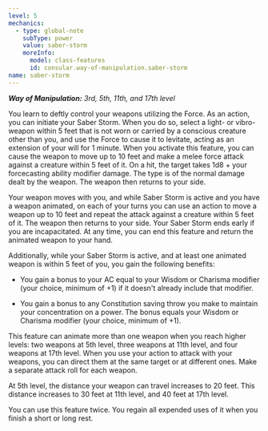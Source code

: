```yaml
---
level: 5
mechanics:
  - type: global-note
    subType: power
    value: saber-storm
    moreInfo:
      model: class-features
      id: consular.way-of-manipulation.saber-storm
name: saber-storm
---
```

_**Way of Manipulation:** 3rd, 5th, 11th, and 17th level_
You learn to deftly control your weapons utilizing the Force. As an action, you can initiate your Saber Storm. When you do so, select a light- or vibro-weapon within 5 feet that is not worn or carried by a conscious creature other than you, and use the Force to cause it to levitate, acting as an extension of your will for 1 minute. When you activate this feature, you can cause the weapon to move up to 10 feet and make a melee force attack against a creature within 5 feet of it. On a hit, the target takes 1d8 + your forcecasting ability modifier damage. The type is of the normal damage dealt by the weapon. The weapon then returns to your side.
Your weapon moves with you, and while Saber Storm is active and you have a weapon animated, on each of your turns you can use an action to move a weapon up to 10 feet and repeat the attack against a creature within 5 feet of it. The weapon then returns to your side. Your Saber Storm ends early if you are incapacitated. At any time, you can end this feature and return the animated weapon to your hand.
Additionally, while your Saber Storm is active, and at least one animated weapon is within 5 feet of you, you gain the following benefits:
- You gain a bonus to your AC equal to your Wisdom or Charisma modifier (your choice, minimum of +1) if it doesn't already include that modifier.
- You gain a bonus to any Constitution saving throw you make to maintain your concentration on a power. The bonus equals your Wisdom or Charisma modifier (your choice, minimum of +1).
This feature can animate more than one weapon when you reach higher levels: two weapons at 5th level, three weapons at 11th level, and four weapons at 17th level. When you use your action to attack with your weapons, you can direct them at the same target or at different ones. Make a separate attack roll for each weapon.
At 5th level, the distance your weapon can travel increases to 20 feet. This distance increases to 30 feet at 11th level, and 40 feet at 17th level.
You can use this feature twice. You regain all expended uses of it when you finish a short or long rest.